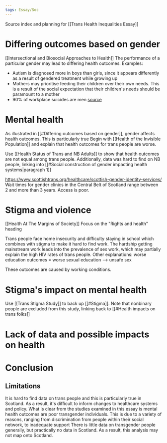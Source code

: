 ```yaml
---
tags: Essay/Soc
---
```


Source index and planning for [[Trans Health Inequalities Essay]]

# Differing outcomes based on gender
[[Intersectional and Biosocial Approaches to Health]]
The performance of a particular gender may lead to differing health outcomes. Examples:
- Autism is diagnosed more in boys than girls, since it appears differently as a result of gendered treatment while growing up
- Mothers may prioritise feeding their children over their own needs. This is a result of the social expectation that their children's needs should be paramount to a mother
- 90% of workplace suicides are men [source](https://www.jstor.org/stable/45012652?seq=1)

# Mental health
As illustrated in [[#Differing outcomes based on gender]], gender affects health outcomes. This is particularly true 
Begin with [[Health of the Invisible Population]] and explain that health outcomes for trans people are worse.

Use [[Health Status of Trans and NB Adults]] to show that health outcomes are not equal among trans people. Additionally, data was hard to find on NB people, linking into [[#Social construction of gender impacting health systems|paragraph 1]]

https://www.scottishtrans.org/healthcare/scottish-gender-identity-services/
Wait times for gender clinics in the Central Belt of Scotland range between 2 and more than 3 years. Access is poor.

# Stigma and violence
[[Health At The Margins of Society]]
Focus on the "Rights and health" heading

Trans people face home insecurity and difficulty staying in school which combines with stigma to make it hard to find work. The hardship getting mainstream work leads into the prevalence of sex work, which may partially explain the high HIV rates of trans people. Other explanations: worse education outcomes = worse sexual education --> unsafe sex

These outcomes are caused by working conditions.

# Stigma's impact on mental health
Use [[Trans Stigma Study]] to back up [[#Stigma]]. Note that nonbinary people are excluded from this study, linking back to [[#Health impacts on trans folks]]

# Lack of data and possible impacts on health


# Conclusion
## Limitations
It is hard to find data on trans people and this is particularly true in Scotland. As a result, it's difficult to inform changes to healthcare systems and policy. What is clear from the studies examined in this essay is mental health outcomes are poor transgender individuals. This is due to a variety of reasons, ranging from discrimination from people within their social network, to inadequate support 
There is little data on transgender people generally, but practically no data in Scotland. As a result, this analysis may not map onto Scotland.